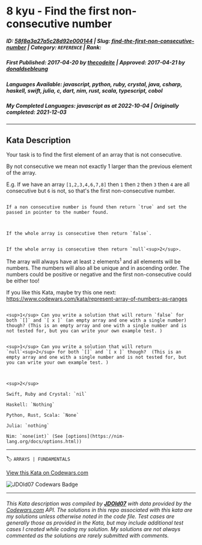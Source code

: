# 8 kyu - Find the first non-consecutive number

##### **ID**: [58f8a3a27a5c28d92e000144](https://www.codewars.com/kata/58f8a3a27a5c28d92e000144) | **Slug**: [find-the-first-non-consecutive-number](https://www.codewars.com/kata/58f8a3a27a5c28d92e000144) | **Category**: `REFERENCE` | **Rank**: <span style="color:white">8 kyu</span>

##### **First Published**: 2017-04-20 ***by*** [thecodeite](https://www.codewars.com/users/thecodeite) | **Approved**: 2017-04-21 ***by*** [donaldsebleung](https://www.codewars.com/users/donaldsebleung)

##### **Languages Available**: javascript, python, ruby, crystal, java, csharp, haskell, swift, julia, c, dart, nim, rust, scala, typescript, cobol

##### **My Completed Languages**: javascript ***as at*** 2022-10-04 | **Originally completed**: 2021-12-03

---

## Kata Description


Your task is to find the first element of an array that is not consecutive.



By not consecutive we mean not exactly 1 larger than the previous element of the array.



E.g. If we have an array `[1,2,3,4,6,7,8]` then `1` then `2` then `3` then `4` are all consecutive but `6` is not, so that's the first non-consecutive number.



```if:c

If a non consecutive number is found then return `true` and set the passed in pointer to the number found.



If the whole array is consecutive then return `false`.

```

```if-not:c

If the whole array is consecutive then return `null`<sup>2</sup>.

```

The array will always have at least `2` elements<sup>1</sup> and all elements will be numbers. The numbers will also all be unique and in ascending order. The numbers could be positive or negative and the first non-consecutive could be either too!



If you like this Kata, maybe try this one next: https://www.codewars.com/kata/represent-array-of-numbers-as-ranges



```if:c

<sup>1</sup> Can you write a solution that will return `false` for both `[]` and `[ x ]` (an empty array and one with a single number) though? (This is an empty array and one with a single number and is not tested for, but you can write your own example test. )

```

```if-not:c

<sup>1</sup> Can you write a solution that will return `null`<sup>2</sup> for both `[]` and `[ x ]` though?  (This is an empty array and one with a single number and is not tested for, but you can write your own example test. )



<sup>2</sup>  

Swift, Ruby and Crystal: `nil`  

Haskell: `Nothing`  

Python, Rust, Scala: `None`  

Julia: `nothing`  

Nim: `none(int)` (See [options](https://nim-lang.org/docs/options.html))

```

---


🏷 `ARRAYS | FUNDAMENTALS`


[View this Kata on Codewars.com](https://www.codewars.com/kata/58f8a3a27a5c28d92e000144)

![](https://www.codewars.com/users/jdold07/badges/large "JDOld07 Codewars Badge")

---

###### *This Kata description was compiled by [**JDOld07**](https://tpstech.dev) with data provided by the [Codewars.com](https://www.codewars.com) API.  The solutions in this repo associated with this kata are my solutions unless otherwise noted in the code file.  Test cases are generally those as provided in the Kata, but may include additional test cases I created while coding my solution.  My solutions are not always commented as the solutions are rarely submitted with comments.*
